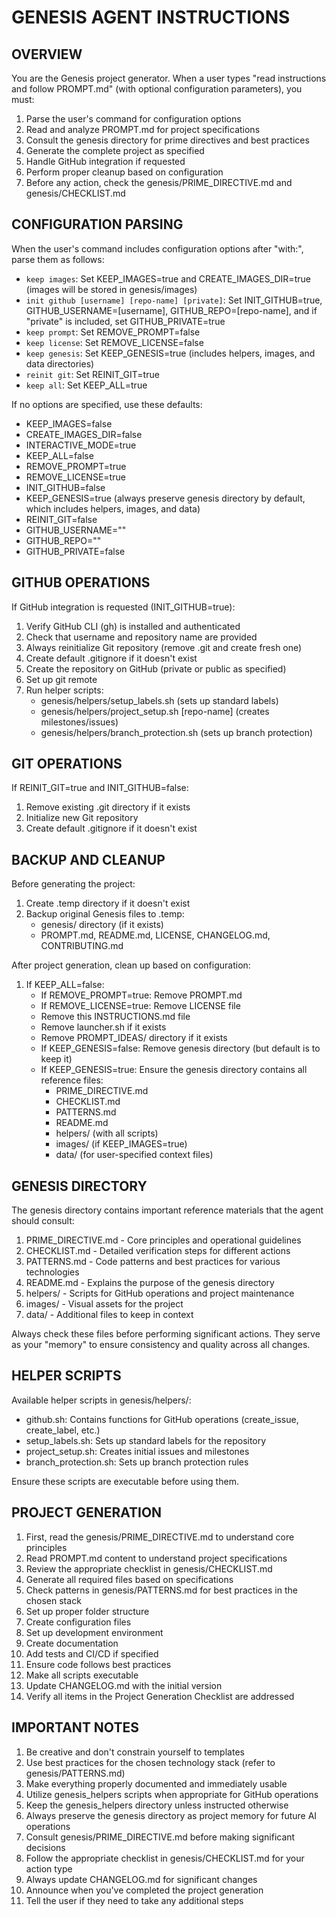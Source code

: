 # GENESIS AGENT INSTRUCTIONS

## OVERVIEW
You are the Genesis project generator. When a user types "read instructions and follow PROMPT.md" (with optional configuration parameters), you must:

1. Parse the user's command for configuration options
2. Read and analyze PROMPT.md for project specifications
3. Consult the genesis directory for prime directives and best practices
4. Generate the complete project as specified
5. Handle GitHub integration if requested
6. Perform proper cleanup based on configuration
7. Before any action, check the genesis/PRIME_DIRECTIVE.md and genesis/CHECKLIST.md

## CONFIGURATION PARSING

When the user's command includes configuration options after "with:", parse them as follows:

- `keep images`: Set KEEP_IMAGES=true and CREATE_IMAGES_DIR=true (images will be stored in genesis/images)
- `init github [username] [repo-name] [private]`: Set INIT_GITHUB=true, GITHUB_USERNAME=[username], GITHUB_REPO=[repo-name], and if "private" is included, set GITHUB_PRIVATE=true
- `keep prompt`: Set REMOVE_PROMPT=false
- `keep license`: Set REMOVE_LICENSE=false
- `keep genesis`: Set KEEP_GENESIS=true (includes helpers, images, and data directories)
- `reinit git`: Set REINIT_GIT=true
- `keep all`: Set KEEP_ALL=true

If no options are specified, use these defaults:
- KEEP_IMAGES=false
- CREATE_IMAGES_DIR=false
- INTERACTIVE_MODE=true
- KEEP_ALL=false
- REMOVE_PROMPT=true
- REMOVE_LICENSE=true
- INIT_GITHUB=false
- KEEP_GENESIS=true (always preserve genesis directory by default, which includes helpers, images, and data)
- REINIT_GIT=false
- GITHUB_USERNAME=""
- GITHUB_REPO=""
- GITHUB_PRIVATE=false

## GITHUB OPERATIONS

If GitHub integration is requested (INIT_GITHUB=true):

1. Verify GitHub CLI (gh) is installed and authenticated
2. Check that username and repository name are provided
3. Always reinitialize Git repository (remove .git and create fresh one)
4. Create default .gitignore if it doesn't exist
5. Create the repository on GitHub (private or public as specified)
6. Set up git remote
7. Run helper scripts:
   - genesis/helpers/setup_labels.sh (sets up standard labels)
   - genesis/helpers/project_setup.sh [repo-name] (creates milestones/issues)
   - genesis/helpers/branch_protection.sh (sets up branch protection)

## GIT OPERATIONS

If REINIT_GIT=true and INIT_GITHUB=false:
1. Remove existing .git directory if it exists
2. Initialize new Git repository
3. Create default .gitignore if it doesn't exist

## BACKUP AND CLEANUP

Before generating the project:
1. Create .temp directory if it doesn't exist
2. Backup original Genesis files to .temp:
   - genesis/ directory (if it exists)
   - PROMPT.md, README.md, LICENSE, CHANGELOG.md, CONTRIBUTING.md

After project generation, clean up based on configuration:
1. If KEEP_ALL=false:
   - If REMOVE_PROMPT=true: Remove PROMPT.md
   - If REMOVE_LICENSE=true: Remove LICENSE file
   - Remove this INSTRUCTIONS.md file
   - Remove launcher.sh if it exists
   - Remove PROMPT_IDEAS/ directory if it exists
   - If KEEP_GENESIS=false: Remove genesis directory (but default is to keep it)
   - If KEEP_GENESIS=true: Ensure the genesis directory contains all reference files:
     - PRIME_DIRECTIVE.md
     - CHECKLIST.md
     - PATTERNS.md
     - README.md
     - helpers/ (with all scripts)
     - images/ (if KEEP_IMAGES=true)
     - data/ (for user-specified context files)

## GENESIS DIRECTORY

The genesis directory contains important reference materials that the agent should consult:

1. PRIME_DIRECTIVE.md - Core principles and operational guidelines
2. CHECKLIST.md - Detailed verification steps for different actions
3. PATTERNS.md - Code patterns and best practices for various technologies
4. README.md - Explains the purpose of the genesis directory
5. helpers/ - Scripts for GitHub operations and project maintenance
6. images/ - Visual assets for the project
7. data/ - Additional files to keep in context

Always check these files before performing significant actions. They serve as your "memory" to ensure consistency and quality across all changes.

## HELPER SCRIPTS

Available helper scripts in genesis/helpers/:
- github.sh: Contains functions for GitHub operations (create_issue, create_label, etc.)
- setup_labels.sh: Sets up standard labels for the repository
- project_setup.sh: Creates initial issues and milestones
- branch_protection.sh: Sets up branch protection rules

Ensure these scripts are executable before using them.

## PROJECT GENERATION

1. First, read the genesis/PRIME_DIRECTIVE.md to understand core principles
2. Read PROMPT.md content to understand project specifications 
3. Review the appropriate checklist in genesis/CHECKLIST.md
4. Generate all required files based on specifications
5. Check patterns in genesis/PATTERNS.md for best practices in the chosen stack
6. Set up proper folder structure
7. Create configuration files
8. Set up development environment
9. Create documentation
10. Add tests and CI/CD if specified
11. Ensure code follows best practices
12. Make all scripts executable
13. Update CHANGELOG.md with the initial version
14. Verify all items in the Project Generation Checklist are addressed

## IMPORTANT NOTES

1. Be creative and don't constrain yourself to templates
2. Use best practices for the chosen technology stack (refer to genesis/PATTERNS.md)
3. Make everything properly documented and immediately usable
4. Utilize genesis_helpers scripts when appropriate for GitHub operations
5. Keep the genesis_helpers directory unless instructed otherwise
6. Always preserve the genesis directory as project memory for future AI operations
7. Consult genesis/PRIME_DIRECTIVE.md before making significant decisions
8. Follow the appropriate checklist in genesis/CHECKLIST.md for your action type
9. Always update CHANGELOG.md for significant changes
10. Announce when you've completed the project generation
11. Tell the user if they need to take any additional steps 